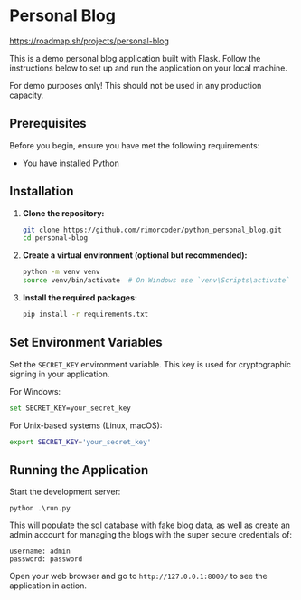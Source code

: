 # Personal Blog

https://roadmap.sh/projects/personal-blog

This is a demo personal blog application built with Flask. Follow the instructions below to set up and run the application on your local machine.

For demo purposes only! This should not be used in any production capacity. 

## Prerequisites

Before you begin, ensure you have met the following requirements:
- You have installed [Python](https://www.python.org/downloads/) 

## Installation

1. **Clone the repository:**

    ```sh
    git clone https://github.com/rimorcoder/python_personal_blog.git
    cd personal-blog
    ```

2. **Create a virtual environment (optional but recommended):**

    ```sh
    python -m venv venv
    source venv/bin/activate  # On Windows use `venv\Scripts\activate`
    ```

3. **Install the required packages:**

    ```sh
    pip install -r requirements.txt
    ```

## Set Environment Variables

Set the `SECRET_KEY` environment variable. This key is used for cryptographic signing in your application.

For Windows:
```sh
set SECRET_KEY=your_secret_key
```

For Unix-based systems (Linux, macOS):
```sh
export SECRET_KEY='your_secret_key'
```


## Running the Application
Start the development server:
```
python .\run.py
```

This will populate the sql database with fake blog data, as well as create an admin account for managing the blogs with the super secure credentials of:
```
username: admin
password: password
```

Open your web browser and go to `http://127.0.0.1:8000/` to see the application in action.
